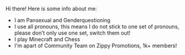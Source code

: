 Hi there! Here is some info about me:
- I am Pansexual and Genderquestioning 
- I use all pronouns, this means I do not stick to one set of pronouns, please don't only use one set, switch them out!
- I play Minecraft and Chess
- I'm apart of Community Team on Zippy Promotions, 1k+ members!
